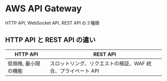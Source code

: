 # AWS API Gateway

HTTP API, WebSocket API, REST API の３種類

## HTTP API と REST API の違い

| HTTP API             | REST API                                                     |
| -------------------- | ------------------------------------------------------------ |
| 低価格, 最小限の機能 | スロットリング、リクエストの検証、WAF 統合、プライベート API |
